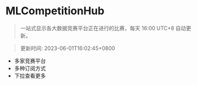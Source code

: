 # MLCompetitionHub

> 一站式显示各大数据竞赛平台正在进行的比赛，每天 16:00 UTC+8 自动更新。
  
> 更新时间: 2023-06-01T16:02:45+0800 

* 多家竞赛平台
* 多种订阅方式
* 下拉查看更多